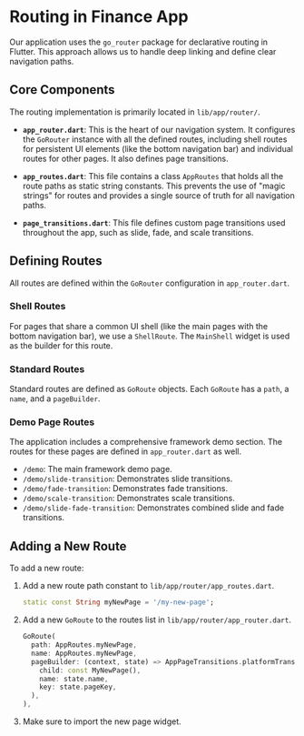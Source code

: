 # Routing in Finance App

Our application uses the `go_router` package for declarative routing in Flutter. This approach allows us to handle deep linking and define clear navigation paths.

## Core Components

The routing implementation is primarily located in `lib/app/router/`.

-   **`app_router.dart`**: This is the heart of our navigation system. It configures the `GoRouter` instance with all the defined routes, including shell routes for persistent UI elements (like the bottom navigation bar) and individual routes for other pages. It also defines page transitions.

-   **`app_routes.dart`**: This file contains a class `AppRoutes` that holds all the route paths as static string constants. This prevents the use of "magic strings" for routes and provides a single source of truth for all navigation paths.

-   **`page_transitions.dart`**: This file defines custom page transitions used throughout the app, such as slide, fade, and scale transitions.

## Defining Routes

All routes are defined within the `GoRouter` configuration in `app_router.dart`.

### Shell Routes

For pages that share a common UI shell (like the main pages with the bottom navigation bar), we use a `ShellRoute`. The `MainShell` widget is used as the builder for this route.

### Standard Routes

Standard routes are defined as `GoRoute` objects. Each `GoRoute` has a `path`, a `name`, and a `pageBuilder`.

### Demo Page Routes

The application includes a comprehensive framework demo section. The routes for these pages are defined in `app_router.dart` as well.

-   `/demo`: The main framework demo page.
-   `/demo/slide-transition`: Demonstrates slide transitions.
-   `/demo/fade-transition`: Demonstrates fade transitions.
-   `/demo/scale-transition`: Demonstrates scale transitions.
-   `/demo/slide-fade-transition`: Demonstrates combined slide and fade transitions.

## Adding a New Route

To add a new route:

1.  Add a new route path constant to `lib/app/router/app_routes.dart`.
    ```dart
    static const String myNewPage = '/my-new-page';
    ```

2.  Add a new `GoRoute` to the routes list in `lib/app/router/app_router.dart`.
    ```dart
    GoRoute(
      path: AppRoutes.myNewPage,
      name: AppRoutes.myNewPage,
      pageBuilder: (context, state) => AppPageTransitions.platformTransitionPage(
        child: const MyNewPage(),
        name: state.name,
        key: state.pageKey,
      ),
    ),
    ```
3. Make sure to import the new page widget. 